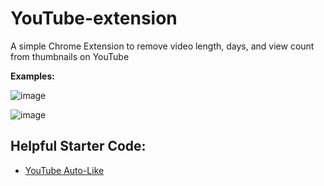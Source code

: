 # YouTube-extension

A simple Chrome Extension to remove video length, days, and view count from thumbnails on YouTube  

**Examples:**

![image](https://github.com/aaryamanpatel/YouTube-extension/assets/73197939/e58f72e1-129a-405b-972a-3234385ba629)



![image](https://github.com/aaryamanpatel/YouTube-extension/assets/73197939/bceb1910-c906-4391-ae01-cd0bd61b4641)


## Helpful Starter Code:

- [YouTube Auto-Like](https://github.com/melchisedech333/youtube-auto-like)

